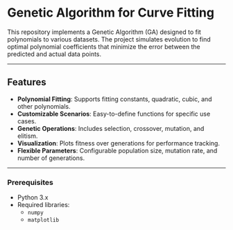 # Genetic Algorithm for Curve Fitting

This repository implements a Genetic Algorithm (GA) designed to fit polynomials to various datasets. The project simulates evolution to find optimal polynomial coefficients that minimize the error between the predicted and actual data points.

---

## Features

- **Polynomial Fitting**: Supports fitting constants, quadratic, cubic, and other polynomials.
- **Customizable Scenarios**: Easy-to-define functions for specific use cases.
- **Genetic Operations**: Includes selection, crossover, mutation, and elitism.
- **Visualization**: Plots fitness over generations for performance tracking.
- **Flexible Parameters**: Configurable population size, mutation rate, and number of generations.

---


### Prerequisites

- Python 3.x
- Required libraries:
  - `numpy`
  - `matplotlib`



